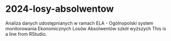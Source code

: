 # 2024-losy-absolwentow
Analiza danych udostępnianych w ramach ELA - Ogólnopolski system monitorowania Ekonomicznych Losów Absolwentów szkół wyższych
This is a line from RStudio.